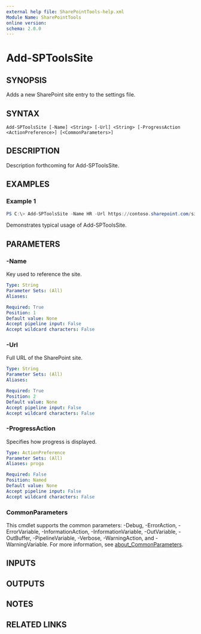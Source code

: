 ```yaml
---
external help file: SharePointTools-help.xml
Module Name: SharePointTools
online version:
schema: 2.0.0
---
```


# Add-SPToolsSite

## SYNOPSIS
Adds a new SharePoint site entry to the settings file.

## SYNTAX

```
Add-SPToolsSite [-Name] <String> [-Url] <String> [-ProgressAction <ActionPreference>] [<CommonParameters>]
```

## DESCRIPTION
Description forthcoming for Add-SPToolsSite.

## EXAMPLES

### Example 1
```powershell
PS C:\> Add-SPToolsSite -Name HR -Url https://contoso.sharepoint.com/sites/hr
```

Demonstrates typical usage of Add-SPToolsSite.

## PARAMETERS

### -Name
Key used to reference the site.

```yaml
Type: String
Parameter Sets: (All)
Aliases:

Required: True
Position: 1
Default value: None
Accept pipeline input: False
Accept wildcard characters: False
```

### -Url
Full URL of the SharePoint site.

```yaml
Type: String
Parameter Sets: (All)
Aliases:

Required: True
Position: 2
Default value: None
Accept pipeline input: False
Accept wildcard characters: False
```

### -ProgressAction
Specifies how progress is displayed.

```yaml
Type: ActionPreference
Parameter Sets: (All)
Aliases: proga

Required: False
Position: Named
Default value: None
Accept pipeline input: False
Accept wildcard characters: False
```

### CommonParameters
This cmdlet supports the common parameters: -Debug, -ErrorAction, -ErrorVariable, -InformationAction, -InformationVariable, -OutVariable, -OutBuffer, -PipelineVariable, -Verbose, -WarningAction, and -WarningVariable. For more information, see [about_CommonParameters](http://go.microsoft.com/fwlink/?LinkID=113216).

## INPUTS

## OUTPUTS

## NOTES

## RELATED LINKS
